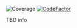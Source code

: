 ![Coverage](https://img.shields.io/badge/Coverage-81.0%25-brightgreen)
[![CodeFactor](https://www.codefactor.io/repository/github/pictowolf/excel-mapper/badge)](https://www.codefactor.io/repository/github/pictowolf/excel-mapper)

TBD info
